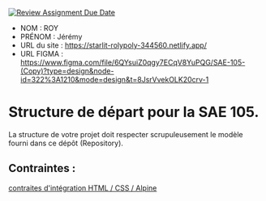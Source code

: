 [![Review Assignment Due Date](https://classroom.github.com/assets/deadline-readme-button-24ddc0f5d75046c5622901739e7c5dd533143b0c8e959d652212380cedb1ea36.svg)](https://classroom.github.com/a/kGMeGFDJ)
- NOM : ROY
- PRÉNOM : Jérémy
- URL du site : https://starlit-rolypoly-344560.netlify.app/
- URL FIGMA : https://www.figma.com/file/6QYsuiZ0qgy7ECqV8YuPQG/SAE-105-(Copy)?type=design&node-id=322%3A1210&mode=design&t=8JsrVvekOLK20crv-1

# Structure de départ pour la SAE 105.

La structure de votre projet doit respecter scrupuleusement le modèle fourni dans ce dépôt (Repository).

## Contraintes :
[contraites d'intégration HTML / CSS / Alpine](https://moodle.univ-fcomte.fr/mod/page/view.php?id=645799)
